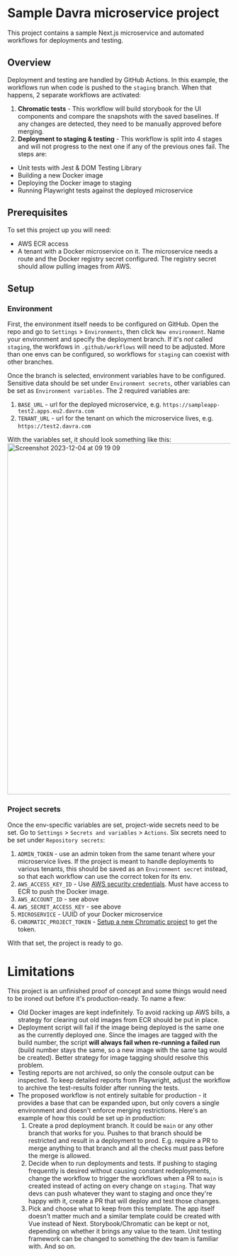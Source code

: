 # Sample Davra microservice project
This project contains a sample Next.js microservice and automated workflows for deployments and testing.

## Overview
Deployment and testing are handled by GitHub Actions. In this example, the workflows run when code is pushed to the `staging` branch.
When that happens, 2 separate workflows are activated:
1. **Chromatic tests** - This workflow will build storybook for the UI components and compare the snapshots with the saved baselines. If any changes are detected, they need to be manually approved before merging.
2. **Deployment to staging & testing** - This workflow is split into 4 stages and will not progress to the next one if any of the previous ones fail. The steps are:
- Unit tests with Jest & DOM Testing Library
- Building a new Docker image
- Deploying the Docker image to staging
- Running Playwright tests against the deployed microservice

## Prerequisites
To set this project up you will need:
- AWS ECR access
- A tenant with a Docker microservice on it. The microservice needs a route and the Docker registry secret configured. The registry secret should allow pulling images from AWS.

## Setup
### Environment
First, the environment itself needs to be configured on GitHub. Open the repo and go to `Settings` > `Environments`, then click `New environment`.
Name your environment and specify the deployment branch. If it's _not_ called `staging`, the workfows in `.github/workflows` will need to be adjusted. More than one envs can be configured, so workflows for `staging` can coexist with other branches.

Once the branch is selected, environment variables have to be configured. Sensitive data should be set under `Environment secrets`, other variables can be set as `Environment variables`. The 2 required variables are:
1. `BASE_URL` - url for the deployed microservice, e.g. `https://sampleapp-test2.apps.eu2.davra.com`
2. `TENANT_URL` - url for the tenant on which the microservice lives, e.g. `https://test2.davra.com`

With the variables set, it should look something like this:
<img width="791" alt="Screenshot 2023-12-04 at 09 19 09" src="https://github.com/jonaszbil/next-sample/assets/79643069/ff694c90-a1b3-46e0-99a8-6b9fd76baec8">

### Project secrets
Once the env-specific variables are set, project-wide secrets need to be set. Go to `Settings` > `Secrets and variables` > `Actions`. Six secrets need to be set under `Repository secrets`:
1. `ADMIN_TOKEN` - use an admin token from the same tenant where your microservice lives. If the project is meant to handle deployments to various tenants, this should be saved as an `Environment secret` instead, so that each workflow can use the correct token for its env.
2. `AWS_ACCESS_KEY_ID` - Use [AWS security credentials](https://docs.aws.amazon.com/IAM/latest/UserGuide/security-creds.html). Must have access to ECR to push the Docker image.
3. `AWS_ACCOUNT_ID` - see above
4. `AWS_SECRET_ACCESS_KEY` - see above
5. `MICROSERVICE` - UUID of your Docker microservice
6. `CHROMATIC_PROJECT_TOKEN` - [Setup a new Chromatic project](https://www.chromatic.com/docs/setup/#:~:text=Select%20%E2%80%9CCreate%20a%20project%E2%80%9D%20and,of%20the%20underlying%20git%20provider.) to get the token.

With that set, the project is ready to go.

# Limitations
This project is an unfinished proof of concept and some things would need to be ironed out before it's production-ready. To name a few:
- Old Docker images are kept indefinitely. To avoid racking up AWS bills, a strategy for clearing out old images from ECR should be put in place.
- Deployment script will fail if the image being deployed is the same one as the currently deployed one. Since the images are tagged with the build number, the script **will always fail when re-running a failed run** (build number stays the same, so a new image with the same tag would be created). Better strategy for image tagging should resolve this problem.
- Testing reports are not archived, so only the console output can be inspected. To keep detailed reports from Playwright, adjust the workflow to archive the test-results folder after running the tests.
- The proposed workflow is not entirely suitable for production - it provides a base that can be expanded upon, but only covers a single environment and doesn't enforce merging restrictions. Here's an example of how this could be set up in production:
  1. Create a prod deployment branch. It could be `main` or any other branch that works for you. Pushes to that branch should be restricted and result in a deployment to prod. E.g. require a PR to merge anything to that branch and all the checks must pass before the merge is allowed. 
  2. Decide when to run deployments and tests. If pushing to staging frequently is desired without causing constant redeployments, change the workflow to trigger the workflows when a PR to `main` is created instead of acting on every change on `staging`. That way devs can push whatever they want to staging and once they're happy with it, create a PR that will deploy and test those changes.
  3. Pick and choose what to keep from this template. The app itself doesn't matter much and a similar template could be created with Vue instead of Next. Storybook/Chromatic can be kept or not, depending on whether it brings any value to the team. Unit testing framework can be changed to something the dev team is familiar with. And so on.
